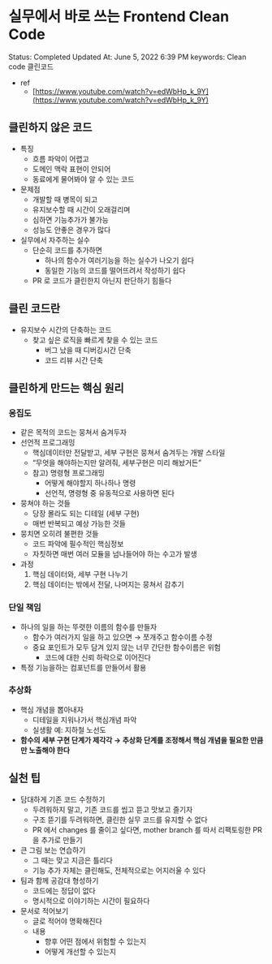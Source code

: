 # 실무에서 바로 쓰는 Frontend Clean Code

Status: Completed
Updated At: June 5, 2022 6:39 PM
keywords: Clean code 클린코드

- ref
    - [https://www.youtube.com/watch?v=edWbHp_k_9Y](https://www.youtube.com/watch?v=edWbHp_k_9Y)

## 클린하지 않은 코드

- 특징
    - 흐름 파악이 어렵고
    - 도메인 맥락 표현이 안되어
    - 동료에게 물어봐야 알 수 있는 코드
- 문제점
    - 개발할 때 병목이 되고
    - 유지보수할 때 시간이 오래걸리며
    - 심하면 기능추가가 불가능
    - 성능도 안좋은 경우가 많다
- 실무에서 자주하는 실수
    - 단순히 코드를 추가하면
        - 하나의 함수가 여러기능을 하는 실수가 나오기 쉽다
        - 동일한 기능의 코드를 떨어뜨려서 작성하기 쉽다
    - PR 로 코드가 클린한지 아닌지 판단하기 힘들다
    

## 클린 코드란

- 유지보수 시간의 단축하는 코드
    - 찾고 싶은 로직을 빠르게 찾을 수 있는 코드
        - 버그 났을 때 디버깅시간 단축
        - 코드 리뷰 시간 단축

## 클린하게 만드는 핵심 원리

### 응집도

- 같은 목적의 코드는 뭉쳐서 숨겨두자
- 선언적 프로그래밍
    - 핵심데이터만 전달받고, 세부 구현은 뭉쳐서 숨겨두는 개발 스타일
    - “무엇을 해야하는지만 알려줘, 세부구현은 미리 해놨거든”
    - 참고) 명령형 프로그래밍
        - 어떻게 해야할지 하나하나 명령
        - 선언적, 명령형 중 유동적으로 사용하면 된다
- 뭉쳐야 하는 것들
    - 당장 몰라도 되는 디테일 (세부 구현)
    - 매번 반복되고 예상 가능한 것들
- 뭉치면 오히려 불편한 것들
    - 코드 파악에 필수적인 핵심정보
    - 자칫하면 매번 여러 모듈을 넘나들어야 하는 수고가 발생
- 과정
    1. 핵심 데이터와, 세부 구현 나누기
    2. 핵심 데이터는 밖에서 전달, 나머지는 뭉쳐서 감추기

### 단일 책임

- 하나의 일을 하는 뚜렷한 이름의 함수를 만들자
    - 함수가 여러가지 일을 하고 있으면 → 쪼개주고 함수이름 수정
    - 중요 포인트가 모두 담겨 있지 않는 너무 간단한 함수이름은 위험
        - 코드에 대한 신뢰 하락으로 이어진다
- 특정 기능을하는 컴포넌트를 만들어서 활용

### 추상화

- 핵심 개념을 뽑아내자
    - 디테일을 지워나가서 핵심개념 파악
    - 실생활 예: 지하철 노선도
- **함수의 세부 구현 단계가 제각각 → 추상화 단계를 조정해서 핵심 개념을 필요한 만큼만 노출해야 한다**

## 실천 팁

- 담대하게 기존 코드 수정하기
    - 두려워하지 말고, 기존 코드를 씹고 뜯고 맛보고 즐기자
    - 구조 뜯기를 두려워하면, 클린한 실무 코드를 유지할 수 없다
    - PR 에서 changes 를 줄이고 싶다면, mother branch 를 따서 리팩토링한 PR 을 추가로 만들기
- 큰 그림 보는 연습하기
    - 그 때는 맞고 지금은 틀리다
    - 기능 추가 자체는 클린해도, 전체적으로는 어지러울 수 있다
- 팀과 함께 공감대 형성하기
    - 코드에는 정답이 없다
    - 명시적으로 이야기하는 시간이 필요하다
- 문서로 적어보기
    - 글로 적어야 명확해진다
    - 내용
        - 향후 어떤 점에서 위험할 수 있는지
        - 어떻게 개선할 수 있는지
